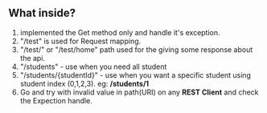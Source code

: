 ## What inside?
1. implemented the Get method only and handle it's exception.
2. "/test" is used for Request mapping.
3. "/test/" or "/test/home" path used for the giving some response about the api.
4. "/students" - use when you need all student
5. "/students/{studentId}" - use when you want a specific student using student index (0,1,2,3). eg: **/students/1**
6. Go and try with invalid value in path(URI) on any **REST Client** and check the Expection handle.
